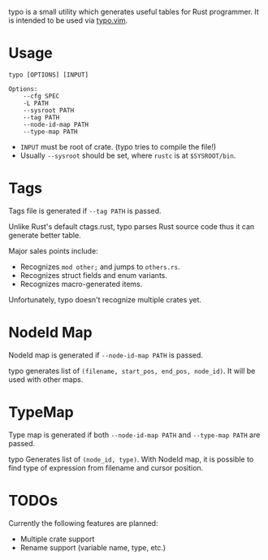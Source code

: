 typo is a small utility which generates useful tables for Rust programmer.
It is intended to be used via [typo.vim](https://github.com/klutzy/typo.vim).

# Usage

```
typo [OPTIONS] [INPUT]

Options:
    --cfg SPEC
    -L PATH
    --sysroot PATH
    --tag PATH
    --node-id-map PATH
    --type-map PATH
```

-   `INPUT` must be root of crate. (typo tries to compile the file!)
-   Usually `--sysroot` should be set, where `rustc` is at `$SYSROOT/bin`.

# Tags

Tags file is generated if `--tag PATH` is passed.

Unlike Rust's default ctags.rust, typo parses Rust source code thus it can
generate better table.

Major sales points include:

-   Recognizes `mod other;` and jumps to `others.rs`.
-   Recognizes struct fields and enum variants.
-   Recognizes macro-generated items.

Unfortunately, typo doesn't recognize multiple crates yet.

# NodeId Map

NodeId map is generated if `--node-id-map PATH` is passed.

typo generates list of `(filename, start_pos, end_pos, node_id)`.
It will be used with other maps.

# TypeMap

Type map is generated if both `--node-id-map PATH` and `--type-map PATH` are
passed.

typo Generates list of `(node_id, type)`.
With NodeId map, it is possible to find type of expression from filename and
cursor position.

# TODOs

Currently the following features are planned:

-   Multiple crate support
-   Rename support (variable name, type, etc.)
